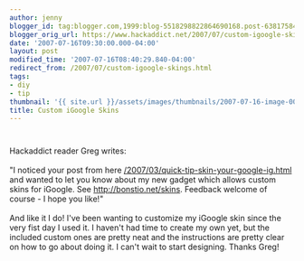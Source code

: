 ```yaml
---
author: jenny
blogger_id: tag:blogger.com,1999:blog-5518298822864690168.post-638175842570079805
blogger_orig_url: https://www.hackaddict.net/2007/07/custom-igoogle-skings.html
date: '2007-07-16T09:30:00.000-04:00'
layout: post
modified_time: '2007-07-16T08:40:29.840-04:00'
redirect_from: /2007/07/custom-igoogle-skings.html
tags:
- diy
- tip
thumbnail: '{{ site.url }}/assets/images/thumbnails/2007-07-16-image-0000.jpg'
title: Custom iGoogle Skins
---
```


<img alt="" border="0" id="BLOGGER_PHOTO_ID_5087771217453034370" src="{{ site.url }}/assets/images/posts/2007-07-16-image-0000.jpg" style="margin: 0px auto 10px; display: block; text-align: center; "/><br/>Hackaddict reader Greg writes:<br/><br/>"I noticed your post from here <a href="/2007/03/quick-tip-skin-your-google-ig.html" onclick="return top.js.OpenExtLink(window,event,this)" target="_blank"><wbr/>/2007/03/quick-tip-skin-your<wbr/>-google-ig.html</a> and wanted to let you know about my new gadget which allows custom skins for iGoogle. See  <a href="http://bonstio.net/skins" onclick="return top.js.OpenExtLink(window,event,this)" target="_blank">http://bonstio.net/skins</a>. Feedback welcome of course - I hope you like!"<br/><br/>And like it I do!  I've been wanting to customize my iGoogle skin since the very fist day I used it.  I haven't had time to create my own yet, but the included custom ones are pretty neat and the instructions are pretty clear on how to go about doing it.  I can't wait to start designing.  Thanks Greg!